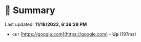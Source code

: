 # 📖 Summary
Last updated: **11/18/2022, 6:36:28 PM**

- `GET` [https://google.com](https://google.com) - **Up** (197ms)
